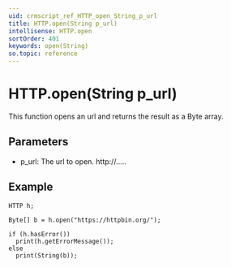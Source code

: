 ```yaml
---
uid: crmscript_ref_HTTP_open_String_p_url
title: HTTP.open(String p_url)
intellisense: HTTP.open
sortOrder: 401
keywords: open(String)
so.topic: reference
---
```


# HTTP.open(String p_url)

This function opens an url and returns the result as a Byte array.

## Parameters

* p_url: The url to open. http://.....

## Example

    HTTP h;
    
    Byte[] b = h.open("https://httpbin.org/");
    
    if (h.hasError())
      print(h.getErrorMessage());
    else
      print(String(b));
